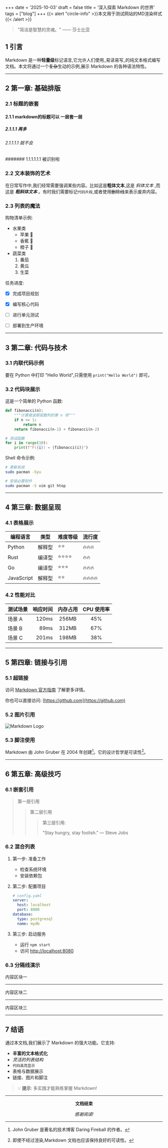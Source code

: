 +++
date = '2025-10-03'
draft = false
title = '深入探索 Markdown 的世界'
tags = ["blog"]
+++
{{< alert "circle-info" >}}本文用于测试网站的MD渲染样式{{< /alert  >}}
> "简洁是智慧的灵魂。" —— 莎士比亚

## 1 引言

Markdown 是一种**轻量级**标记语言,它允许人们使用_易读易写_的纯文本格式编写文档。本文将通过一个~~复杂~~生动的示例,展示 Markdown 的各种语法特性。

---

## 2 第一章: 基础排版

### 2.1 标题的嵌套

#### 2.1.1 markdown的标题可以 一层套一层

##### 2.1.1.1 再多

###### 2.1.1.1.1 就不会

####### 1.1.1.1.1.1 被识别啦

### 2.2 文本装饰的艺术

在日常写作中,我们经常需要强调某些内容。比如这是**粗体文本**,这是 _斜体文本_ ,而这是 _**粗斜体文本**_ 。有时我们需要标记`代码片段`,或者使用~~删除线~~来表示废弃内容。

### 2.3 列表的魔法

购物清单示例:

- 水果类
    - 苹果 🍎
    - 香蕉 🍌
    - 橙子 🍊
- 蔬菜类
    1. 番茄
    2. 黄瓜
    3. 生菜

任务进度:

- [x] 完成项目规划
- [x] 编写核心代码
- [ ] 进行单元测试
- [ ] 部署到生产环境



---

## 3 第二章: 代码与技术

### 3.1 内联代码示例

要在 Python 中打印 "Hello World",只需使用 `print("Hello World")` 即可。

### 3.2 代码块展示

这是一个简单的 Python 函数:

```python
def fibonacci(n):
    """计算斐波那契数列的第 n 项"""
    if n <= 1:
        return n
    return fibonacci(n-1) + fibonacci(n-2)

# 测试函数
for i in range(10):
    print(f"F({i}) = {fibonacci(i)}")
```

Shell 命令示例:

```bash
# 更新系统
sudo pacman -Syu

# 安装必要软件
sudo pacman -S vim git htop
```

---

## 4 第三章: 数据呈现

### 4.1 表格展示

|编程语言|类型|难度等级|流行度|
|---|---|---|---|
|Python|解释型|⭐⭐|🔥🔥🔥|
|Rust|编译型|⭐⭐⭐⭐|🔥🔥|
|Go|编译型|⭐⭐⭐|🔥🔥🔥|
|JavaScript|解释型|⭐⭐|🔥🔥🔥🔥|

### 4.2 性能对比

|测试场景|响应时间|内存占用|CPU 使用率|
|:--|--:|:-:|:-:|
|场景 A|120ms|256MB|45%|
|场景 B|89ms|312MB|67%|
|场景 C|201ms|198MB|38%|

---

## 5 第四章: 链接与引用

### 5.1 超链接

访问 [Markdown 官方指南](https://www.markdownguide.org/) 了解更多详情。

你也可以直接访问: [https://github.com](https://github.com)

### 5.2 图片引用

![Markdown Logo](https://markdown-here.com/img/icon256.png)

### 5.3 脚注使用

Markdown 由 John Gruber 在 2004 年创建[^1]。它的设计哲学是可读性[^2]。

[^1]: John Gruber 是著名的技术博客 Daring Fireball 的作者。
[^2]: 即使不经过渲染,Markdown 文档也应该保持良好的可读性。

---

## 6 第五章: 高级技巧

### 6.1 嵌套引用

> 第一层引用
> 
> > 第二层引用
> > 
> > > 第三层引用:
> > > 
> > > "Stay hungry, stay foolish." — Steve Jobs

### 6.2 混合列表

1. 第一步: 准备工作
    
    - 检查系统环境
    - 安装依赖包
2. 第二步: 配置项目
    
    ```yaml
    # config.yaml
    server:
      host: localhost
      port: 8080
    database:
      type: postgresql
      name: mydb
    ```
    
3. 第三步: 启动服务
    
    - 运行 `npm start`
    - 访问 [http://localhost:8080](http://localhost:8080)

### 6.3 分隔线演示

内容区块一

---

内容区块二

---

内容区块三

---

## 7 结语

通过本文档,我们展示了 Markdown 的强大功能。它支持:

- **丰富的文本格式化**
- _灵活的列表结构_
- `代码高亮显示`
- 表格与数据展示
- 链接、图片和脚注

> 💡 **提示**: 多实践才能熟练掌握 Markdown!

---

<div align="center">

**文档结束**

_感谢阅读!_


</div>